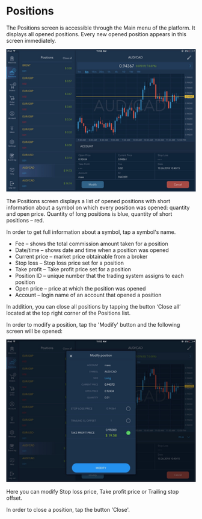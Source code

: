 # Positions

The Positions screen is accessible through the Main menu of the platform. It displays all opened positions. Every new opened position appears in this screen immediately.

![](../../../.gitbook/assets/1%20%282%29.PNG)


The Positions screen displays a list of opened positions with short information about a symbol on which every position was opened: quantity and open price. Quantity of long positions is blue, quantity of short positions – red.

In order to get full information about a symbol, tap a symbol's name.

* Fee – shows the total commission amount taken for a position
* Date/time – shows date and time when a position was opened
* Current price – market price obtainable from a broker
* Stop loss – Stop loss price set for a position
* Take profit – Take profit price set for a position
* Position ID – unique number that the trading system assigns to each position
* Open price – price at which the position was opened
* Account – login name of an account that opened a position

In addition, you can close all positions by tapping the button ‘Close all’ located at the top right corner of the Positions list.

In order to modify a position, tap the 'Modify' button and the following screen will be opened:

![](../../../.gitbook/assets/2%20%281%29.PNG)


Here you can modify Stop loss price, Take profit price or Trailing stop offset.

In order to close a position, tap the button 'Close'.
